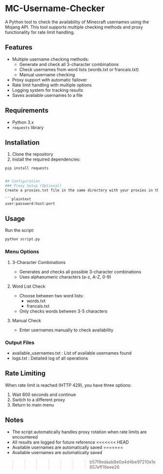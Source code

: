 # MC-Username-Checker

A Python tool to check the availability of Minecraft usernames using the Mojang API. This tool supports multiple checking methods and proxy functionality for rate limit handling.

## Features

- Multiple username checking methods:
  - Generate and check all 3-character combinations
  - Check usernames from word lists (words.txt or francais.txt)
  - Manual username checking
- Proxy support with automatic failover
- Rate limit handling with multiple options
- Logging system for tracking results
- Saves available usernames to a file

## Requirements

- Python 3.x
- `requests` library

## Installation

1. Clone the repository
2. Install the required dependencies:
```bash
pip install requests


## Configuration
### Proxy Setup (Optional)
Create a proxies.txt file in the same directory with your proxies in the following format:

```plaintext
user:password:host:port
 ```

## Usage
Run the script:

```bash
python script.py
 ```

### Menu Options
1. 3-Character Combinations
   
   - Generates and checks all possible 3-character combinations
   - Uses alphanumeric characters (a-z, A-Z, 0-9)
2. Word List Check
   
   - Choose between two word lists:
     - words.txt
     - francais.txt
   - Only checks words between 3-5 characters
3. Manual Check
   
   - Enter usernames manually to check availability
### Output Files
- available_usernames.txt : List of available usernames found
- logs.txt : Detailed log of all operations
## Rate Limiting
When rate limit is reached (HTTP 429), you have three options:

1. Wait 600 seconds and continue
2. Switch to a different proxy
3. Return to main menu
## Notes
- The script automatically handles proxy rotation when rate limits are encountered
- All results are logged for future reference
<<<<<<< HEAD
- Available usernames are automatically saved
=======
- Available usernames are automatically saved
>>>>>>> b57f9edaab8e0a4d4be97210e1e857eff16eee26
